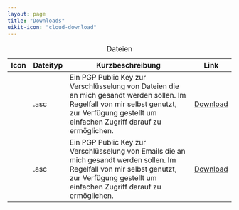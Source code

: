```yaml
---
layout: page
title: "Downloads"
uikit-icon: "cloud-download"
---
```


<table class="uk-table uk-table-small uk-table-justify">
    <caption>Dateien</caption>
    <thead>
        <tr>
            <th>Icon</th>
            <th>Dateityp</th>
            <th>Kurzbeschreibung</th>
            <th>Link</th>
        </tr>
    </thead>
    <tbody>
        <tr>
            <td><span uk-icon="unlock"></span></td>
            <td>.asc</td>
            <td>Ein PGP Public Key zur Verschlüsselung von <emph>Dateien</emph> die an mich gesandt werden sollen. Im Regelfall von mir selbst genutzt, zur Verfügung gestellt um einfachen Zugriff darauf zu ermöglichen.</td>
            <td><a href="/downloads/gpg-public-key-Files-for-Flowinho-(C47B8A38).asc">Download</a></td>
        </tr>
        <tr>
            <td><span uk-icon="unlock"></span></td>
            <td>.asc</td>
            <td>Ein PGP Public Key zur Verschlüsselung von <emph>Emails</emph> die an mich gesandt werden sollen. Im Regelfall von mir selbst genutzt, zur Verfügung gestellt um einfachen Zugriff darauf zu ermöglichen.</td>
            <td><a href="/downloads/gpg-public-key-contact-at-flowinho-(925854D4).asc">Download</a></td>
        </tr>
    </tbody>
</table>